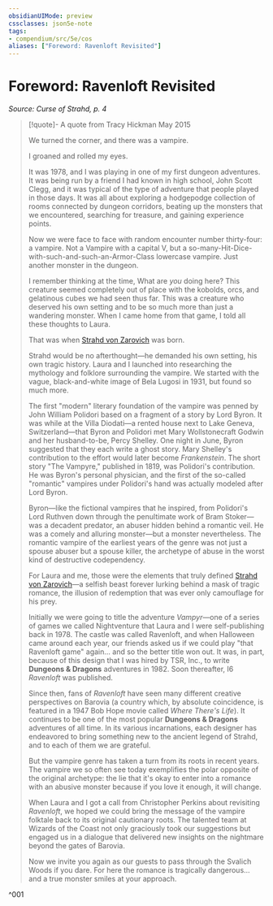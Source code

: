 ```yaml
---
obsidianUIMode: preview
cssclasses: json5e-note
tags:
- compendium/src/5e/cos
aliases: ["Foreword: Ravenloft Revisited"]
---
```

# Foreword: Ravenloft Revisited
*Source: Curse of Strahd, p. 4* 

> [!quote]- A quote from Tracy Hickman May 2015  
> 
> We turned the corner, and there was a vampire.
> 
> I groaned and rolled my eyes.
> 
> It was 1978, and I was playing in one of my first dungeon adventures. It was being run by a friend I had known in high school, John Scott Clegg, and it was typical of the type of adventure that people played in those days. It was all about exploring a hodgepodge collection of rooms connected by dungeon corridors, beating up the monsters that we encountered, searching for treasure, and gaining experience points.
> 
> Now we were face to face with random encounter number thirty-four: a vampire. Not a Vampire with a capital V, but a so-many-Hit-Dice-with-such-and-such-an-Armor-Class lowercase vampire. Just another monster in the dungeon.
> 
> I remember thinking at the time, What are *you* doing here? This creature seemed completely out of place with the kobolds, orcs, and gelatinous cubes we had seen thus far. This was a creature who deserved his own setting and to be so much more than just a wandering monster. When I came home from that game, I told all these thoughts to Laura.
> 
> That was when [Strahd von Zarovich](compendium/bestiary/npc/strahd-von-zarovich-cos.md) was born.
> 
> Strahd would be no afterthought—he demanded his own setting, his own tragic history. Laura and I launched into researching the mythology and folklore surrounding the vampire. We started with the vague, black-and-white image of Bela Lugosi in 1931, but found so much more.
> 
> The first "modern" literary foundation of the vampire was penned by John William Polidori based on a fragment of a story by Lord Byron. It was while at the Villa Diodati—a rented house next to Lake Geneva, Switzerland—that Byron and Polidori met Mary Wollstonecraft Godwin and her husband-to-be, Percy Shelley. One night in June, Byron suggested that they each write a ghost story. Mary Shelley's contribution to the effort would later become *Frankenstein*. The short story "The Vampyre," published in 1819, was Polidori's contribution. He was Byron's personal physician, and the first of the so-called "romantic" vampires under Polidori's hand was actually modeled after Lord Byron.
> 
> Byron—like the fictional vampires that he inspired, from Polidori's Lord Ruthven down through the penultimate work of Bram Stoker—was a decadent predator, an abuser hidden behind a romantic veil. He was a comely and alluring monster—but a monster nevertheless. The romantic vampire of the earliest years of the genre was not just a spouse abuser but a spouse killer, the archetype of abuse in the worst kind of destructive codependency.
> 
> For Laura and me, those were the elements that truly defined [Strahd von Zarovich](compendium/bestiary/npc/strahd-von-zarovich-cos.md)—a selfish beast forever lurking behind a mask of tragic romance, the illusion of redemption that was ever only camouflage for his prey.
> 
> Initially we were going to title the adventure *Vampyr*—one of a series of games we called Nightventure that Laura and I were self-publishing back in 1978. The castle was called Ravenloft, and when Halloween came around each year, our friends asked us if we could play "that Ravenloft game" again... and so the better title won out. It was, in part, because of this design that I was hired by TSR, Inc., to write **Dungeons & Dragons** adventures in 1982. Soon thereafter, I6 *Ravenloft* was published.
> 
> Since then, fans of *Ravenloft* have seen many different creative perspectives on Barovia (a country which, by absolute coincidence, is featured in a 1947 Bob Hope movie called *Where There's Life*). It continues to be one of the most popular **Dungeons & Dragons** adventures of all time. In its various incarnations, each designer has endeavored to bring something new to the ancient legend of Strahd, and to each of them we are grateful.
> 
> But the vampire genre has taken a turn from its roots in recent years. The vampire we so often see today exemplifies the polar opposite of the original archetype: the lie that it's okay to enter into a romance with an abusive monster because if you love it enough, it will change.
> 
> When Laura and I got a call from Christopher Perkins about revisiting *Ravenloft*, we hoped we could bring the message of the vampire folktale back to its original cautionary roots. The talented team at Wizards of the Coast not only graciously took our suggestions but engaged us in a dialogue that delivered new insights on the nightmare beyond the gates of Barovia.
> 
> Now we invite you again as our guests to pass through the Svalich Woods if you dare. For here the romance is tragically dangerous... and a true monster smiles at your approach.

^001